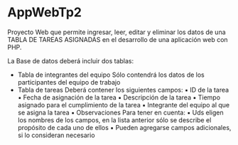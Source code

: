 # AppWebTp2
Proyecto Web que permite ingresar, leer, editar y eliminar los datos de una TABLA DE TAREAS ASIGNADAS en el desarrollo de una aplicación web con PHP.

La Base de datos deberá incluir dos tablas:
- Tabla de integrantes del equipo
Sólo contendrá los datos de los participantes del equipo de trabajo
- Tabla de tareas
Deberá contener los siguientes campos:
▪ ID de la tarea
▪ Fecha de asignación de la tarea
▪ Descripción de la tarea
▪ Tiempo asignado para el cumplimiento de la tarea
▪ Integrante del equipo al que se asigna la tarea
▪ Observaciones
Para tener en cuenta:
▪ Uds eligen los nombres de los campos, en la lista anterior sólo se describe el propósito de cada uno de ellos
▪ Pueden agregarse campos adicionales, si lo consideran necesario
